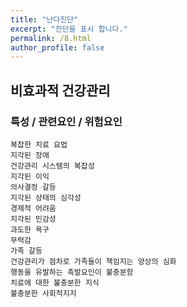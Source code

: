 ```yaml
---
title: "난다진단"
excerpt: "진단을 표시 합니다."
permalink: /8.html
author_profile: false
---
```

## 비효과적 건강관리


### 특성 / 관련요인 / 위험요인

>   
        
    복잡한 치료 요법
    지각된 장애
    건강관리 시스템의 복잡성
    지각된 이익
    의사결정 갈등
    지각된 상태의 심각성
    경제적 어려움
    지각된 민감성
    과도한 욕구
    무력감
    가족 갈등
    건강관리가 점차로 가족들이 책임지는 양상의 심화
    행동을 유발하는 촉발요인이 불충분함
    치료에 대한 불충분한 지식
    불충분한 사회적지지
